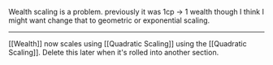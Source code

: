 Wealth scaling is a problem. previously it was 1cp -> 1 wealth though I think I might want change that to geometric or exponential scaling.

---

[[Wealth]] now scales using [[Quadratic Scaling]] using the [[Quadratic Scaling]]. Delete this later when it's rolled into another section.